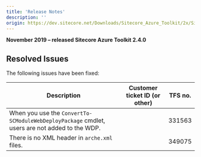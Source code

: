 ```yaml
---
title: 'Release Notes'
description: ''
origin: https://dev.sitecore.net/Downloads/Sitecore_Azure_Toolkit/2x/Sitecore_Azure_Toolkit_240/Release_Notes
---
```


**November 2019 – released Sitecore Azure Toolkit 2.4.0**

## Resolved Issues

The following issues have been fixed:

| Description                                                                                             | Customer ticket ID (or other) | TFS no. |
| ------------------------------------------------------------------------------------------------------- | ----------------------------- | ------- |
| ​​​​​​​​​When you use the `ConvertTo-SCModuleWebDeployPackage` cmdlet​, users are not added to the WDP. |                               | 331563  |
| ​​​​​​​​There is no XML header in `arche.xml` files.​                                                   |                               | 349075  |
